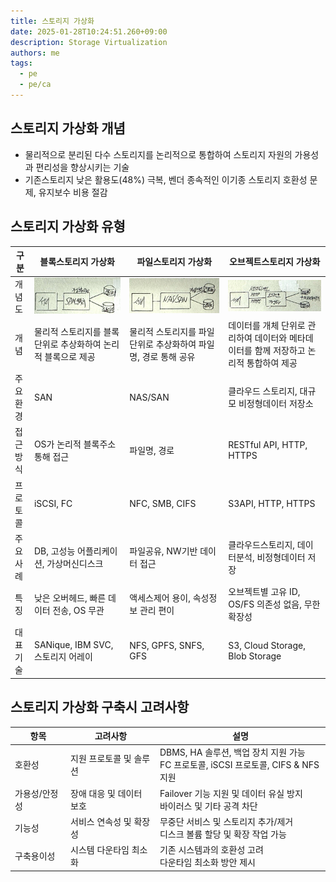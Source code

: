 ```yaml
---
title: 스토리지 가상화
date: 2025-01-28T10:24:51.260+09:00
description: Storage Virtualization
authors: me
tags:
  - pe
  - pe/ca
---
```


## 스토리지 가상화 개념

- 물리적으로 분리된 다수 스토리지를 논리적으로 통합하여 스토리지 자원의 가용성과 편리성을 향상시키는 기술
- 기존스토리지 낮은 활용도(48%) 극복, 벤더 종속적인 이기종 스토리지 호환성 문제, 유지보수 비용 절감

## 스토리지 가상화 유형

| 구분 | 블록스토리지 가상화 | 파일스토리지 가상화 | 오브젝트스토리지 가상화 |
| --- | --- | --- | --- |
| 개념도 | ![block-storage](./assets/block-storage-virtualization.jpg) | ![file-storage](./assets/file-storage-virtualization.jpg) | ![object-storage](./assets/object-storage-virtualization.jpg) |
| 개념 | 물리적 스토리지를 블록 단위로 추상화하여 논리적 블록으로 제공 | 물리적 스토리지를 파일단위로 추상화하여 파일명, 경로 통해 공유 | 데이터를 개체 단위로 관리하여 데이터와 메타데이터를 함께 저장하고 논리적 통합하여 제공 |
| 주요환경 | SAN | NAS/SAN | 클라우드 스토리지, 대규모 비정형데이터 저장소 |
| 접근방식 | OS가 논리적 블록주소 통해 접근 | 파일명, 경로 | RESTful API, HTTP, HTTPS |
| 프로토콜 | iSCSI, FC | NFC, SMB, CIFS | S3API, HTTP, HTTPS |
| 주요사례 | DB, 고성능 어플리케이션, 가상머신디스크 | 파일공유, NW기반 데이터 접근 | 클라우드스토리지, 데이터분석, 비정형데이터 저장 |
| 특징 | 낮은 오버헤드, 빠른 데이터 전송, OS 무관 | 액세스제어 용이, 속성정보 관리 편이 | 오브젝트별 고유 ID, OS/FS 의존성 없음, 무한 확장성 |
| 대표기술 | SANique, IBM SVC, 스토리지 어레이 | NFS, GPFS, SNFS, GFS | S3, Cloud Storage, Blob Storage |

## 스토리지 가상화 구축시 고려사항

| 항목 | 고려사항 | 설명 |
|---|---|---|
| 호환성 | 지원 프로토콜 및 솔루션 | DBMS, HA 솔루션, 백업 장치 지원 가능<br>FC 프로토콜, iSCSI 프로토콜, CIFS & NFS 지원 |
| 가용성/안정성 | 장애 대응 및 데이터 보호 | Failover 기능 지원 및 데이터 유실 방지<br>바이러스 및 기타 공격 차단 |
| 기능성 | 서비스 연속성 및 확장성 | 무중단 서비스 및 스토리지 추가/제거<br>디스크 볼륨 할당 및 확장 작업 가능 |
| 구축용이성 | 시스템 다운타임 최소화 | 기존 시스템과의 호환성 고려<br>다운타임 최소화 방안 제시 |
